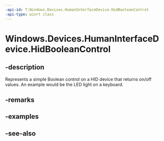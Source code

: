 ```yaml
---
-api-id: T:Windows.Devices.HumanInterfaceDevice.HidBooleanControl
-api-type: winrt class
---
```


<!-- Class syntax.
public class HidBooleanControl : Windows.Devices.HumanInterfaceDevice.IHidBooleanControl
-->

# Windows.Devices.HumanInterfaceDevice.HidBooleanControl

## -description
Represents a simple Boolean control on a HID device that returns on/off values. An example would be the LED light on a keyboard.

## -remarks

## -examples

## -see-also
